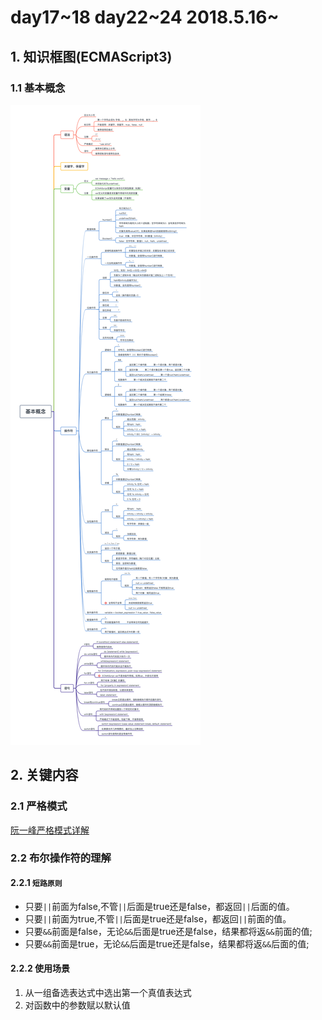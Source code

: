 # day17~18 day22~24 2018.5.16~

## 1. 知识框图(ECMAScript3)

### 1.1 基本概念

![img](基本概念.png)

## 2. 关键内容

### 2.1 严格模式

[阮一峰严格模式详解](http://www.ruanyifeng.com/blog/2013/01/javascript_strict_mode.html)

### 2.2 布尔操作符的理解

#### 2.2.1 `短路原则`

* 只要`||`前面为false,不管`||`后面是true还是false，都返回`||`后面的值。
* 只要`||`前面为true,不管`||`后面是true还是false，都返回`||`前面的值。
* 只要`&&`前面是false，无论`&&`后面是true还是false，结果都将返`&&`前面的值;
* 只要`&&`前面是true，无论`&&`后面是true还是false，结果都将返`&&`后面的值;

#### 2.2.2 使用场景

1. 从一组备选表达式中选出第一个真值表达式
2. 对函数中的参数赋以默认值